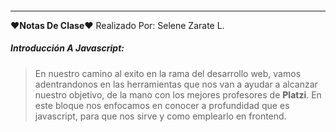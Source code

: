 #### 

------------

&hearts;**Notas De Clase**&hearts;
Realizado Por: Selene Zarate L.
#####  Introducción A Javascript:
> En nuestro camino al exito en la rama del desarrollo web, vamos adentrandonos en las herramientas que nos van a ayudar a alcanzar nuestro objetivo, de la mano con los mejores profesores de **Platzi**. En este bloque nos enfocamos en conocer a profundidad que es javascript, para que nos sirve y como emplearlo en frontend.
